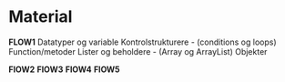 # Material

**FLOW1**
Datatyper og variable
Kontrolstrukturere - (conditions og loops)
Function/metoder
Lister og beholdere - (Array og ArrayList)
Objekter

**FlOW2**
**FlOW3**
**FlOW4**
**FlOW5**
